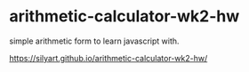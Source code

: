 # arithmetic-calculator-wk2-hw
simple arithmetic form to learn javascript with.

https://silyart.github.io/arithmetic-calculator-wk2-hw/
